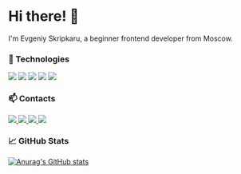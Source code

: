 <h1>Hi there! 👋</h1>

<p>I'm Evgeniy Skripkaru, a beginner frontend developer from Moscow.</p>

<h3>🔧 Technologies</h3>

<p>
  <img src="https://img.shields.io/badge/JavaScript-323330?style=for-the-badge&logo=javascript&logoColor=F7DF1E"/>
  <img src="https://img.shields.io/badge/HTML5-E34F26?style=for-the-badge&logo=html5&logoColor=white"/>
  <img src="https://img.shields.io/badge/CSS3-1572B6?style=for-the-badge&logo=css3&logoColor=white"/>
  <img src="https://img.shields.io/badge/Sass-CC6699?style=for-the-badge&logo=sass&logoColor=white"/>
  <img src="https://img.shields.io/badge/Webpack-1C78C0?style=for-the-badge&logo=webpack&logoColor=white"/>
</p>

<h3>📫 Contacts</h3>

<p>
   <a href="https://skripkaru.ru/">
    <img src="https://img.shields.io/badge/Website-FF6F00?style=for-the-badge&logo=website&logoColor=white"/>
  </a>
  <a href="mailto:skripkaru.evgeniy@gmail.com">
    <img src="https://img.shields.io/badge/Gmail-D14836?style=for-the-badge&logo=gmail&logoColor=white"/>
  </a>
  <a href="https://t.me/skripkaru">
    <img src="https://img.shields.io/badge/Telegram-2CA5E0?style=for-the-badge&logo=telegram&logoColor=white"/>
  </a>
  <a href="https://www.instagram.com/skripka.ru/">
    <img src="https://img.shields.io/badge/Instagram-E4405F?style=for-the-badge&logo=instagram&logoColor=white"/>
  </a>
</p>

<h3>📈 GitHub Stats</h3>

[![Anurag's GitHub stats](https://github-readme-stats.vercel.app/api?username=skripkaru&theme=react&hide_title=true&show_icons=true)](https://github.com/skripkaru/github-readme-stats)
